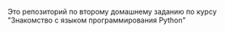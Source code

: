 Это репозиторий по второму домашнему заданию по курсу "Знакомство с языком программирования Python"
